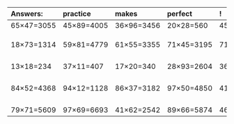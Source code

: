 | Answers: | practice | makes | perfect | ! |
| :--- | :--- | :--- | :--- | :--- |
| 65×47=3055 | 45×89=4005 | 36×96=3456 | 20×28=560 | 45×63=2835 | 
|   |   |   |   |   | 
|   |   |   |   |   | 
|   |   |   |   |   | 
| 18×73=1314 | 59×81=4779 | 61×55=3355 | 71×45=3195 | 71×79=5609 | 
|   |   |   |   |   | 
|   |   |   |   |   | 
|   |   |   |   |   | 
|   |   |   |   |   | 
| 13×18=234 | 37×11=407 | 17×20=340 | 28×93=2604 | 36×13=468 | 
|   |   |   |   |   | 
|   |   |   |   |   | 
|   |   |   |   |   | 
|   |   |   |   |   | 
| 84×52=4368 | 94×12=1128 | 86×37=3182 | 97×50=4850 | 41×70=2870 | 
|   |   |   |   |   | 
|   |   |   |   |   | 
|   |   |   |   |   | 
|   |   |   |   |   | 
| 79×71=5609 | 97×69=6693 | 41×62=2542 | 89×66=5874 | 46×27=1242 | 
